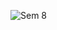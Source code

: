 ![Sem 8](https://user-images.githubusercontent.com/88864828/129459165-1ffd2b05-89bb-4a08-9742-3364b035bea4.jpg)
